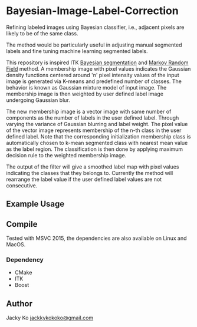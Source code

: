 # Bayesian-Image-Label-Correction
Refining labeled images using Bayesian classifier, i.e., adjacent pixels are likely to be of the same class.

The method would be particularly useful in adjusting manual segmented labels and fine tuning machine learning segmented labels.

This repository is inspired ITK [Bayesian segmentation](http://insight-journal.org/browse/publication/69) and [Markov Random Field](https://itk.org/Doxygen/html/classitk_1_1MRFImageFilter.html) method. A membership image with pixel values indicates the Gaussian density functions centered around 'n' pixel intensity values of the input image is generated via K-means and predefined number of classes. The behavior is known as Gaussian mixture model of input image. The membership image is then weighted by user defined label image undergoing Gaussian blur. 

The new membership image is a vector image with same number of components as the number of labels in the user defined label. Through varying the variance of Gaussian blurring and label weight. The pixel value of the vector image represents membership of the n-th class in the user defined label. Note that the corresponding initialization membership class is automatically chosen to k-mean segmented class with nearest mean value as the label region. The classification is then done by applying maximum decision rule to the weighted membership image.

The output of the filter will give a smoothed label map with pixel values indicating the classes that they belongs to. Currently the method will rearrange the label value if the user defined label values are not consecutive.

## Example Usage

## Compile
Tested with MSVC 2015, the dependencies are also available on Linux and MacOS.

### Dependency
- CMake
- ITK
- Boost

## Author
Jacky Ko <jackkykokoko@gmail.com>